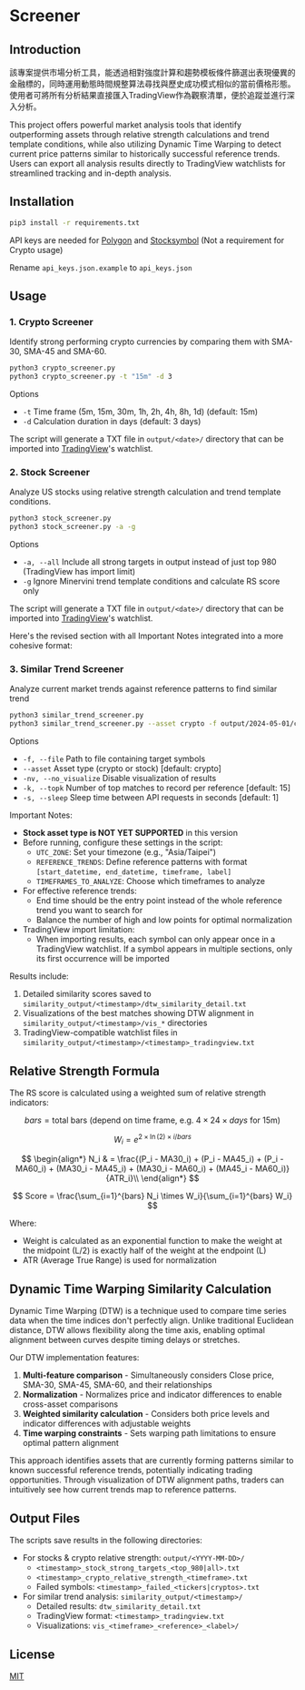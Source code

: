 # Screener

## Introduction

該專案提供市場分析工具，能透過相對強度計算和趨勢模板條件篩選出表現優異的金融標的，同時運用動態時間規整算法尋找與歷史成功模式相似的當前價格形態。使用者可將所有分析結果直接匯入TradingView作為觀察清單，便於追蹤並進行深入分析。

This project offers powerful market analysis tools that identify outperforming assets through relative strength calculations and trend template conditions, while also utilizing Dynamic Time Warping to detect current price patterns similar to historically successful reference trends. Users can export all analysis results directly to TradingView watchlists for streamlined tracking and in-depth analysis.

## Installation

```bash
pip3 install -r requirements.txt
```

API keys are needed for [Polygon](https://polygon.io) and [Stocksymbol](https://stock-symbol.herokuapp.com) (Not a requirement for Crypto usage)

Rename `api_keys.json.example` to `api_keys.json`

## Usage

### 1. Crypto Screener

Identify strong performing crypto currencies by comparing them with SMA-30, SMA-45 and SMA-60.

```bash
python3 crypto_screener.py
python3 crypto_screener.py -t "15m" -d 3
```

Options
* `-t` Time frame (5m, 15m, 30m, 1h, 2h, 4h, 8h, 1d) (default: 15m)
* `-d` Calculation duration in days (default: 3 days)

The script will generate a TXT file in `output/<date>/` directory that can be imported into [TradingView](https://www.tradingview.com/)'s watchlist.

### 2. Stock Screener 

Analyze US stocks using relative strength calculation and trend template conditions.

```bash
python3 stock_screener.py
python3 stock_screener.py -a -g 
```

Options
* `-a, --all` Include all strong targets in output instead of just top 980 (TradingView has import limit)
* `-g` Ignore Minervini trend template conditions and calculate RS score only

The script will generate a TXT file in `output/<date>/` directory that can be imported into [TradingView](https://www.tradingview.com/)'s watchlist.


Here's the revised section with all Important Notes integrated into a more cohesive format:


### 3. Similar Trend Screener

Analyze current market trends against reference patterns to find similar trend 

```bash
python3 similar_trend_screener.py
python3 similar_trend_screener.py --asset crypto -f output/2024-05-01/crypto_strong_targets.txt
```

Options
* `-f, --file` Path to file containing target symbols
* `--asset` Asset type (crypto or stock) [default: crypto]
* `-nv, --no_visualize` Disable visualization of results
* `-k, --topk` Number of top matches to record per reference [default: 15]
* `-s, --sleep` Sleep time between API requests in seconds [default: 1]

Important Notes:
- **Stock asset type is NOT YET SUPPORTED** in this version
- Before running, configure these settings in the script:
  * `UTC_ZONE`: Set your timezone (e.g., "Asia/Taipei")
  * `REFERENCE_TRENDS`: Define reference patterns with format `[start_datetime, end_datetime, timeframe, label]`
  * `TIMEFRAMES_TO_ANALYZE`: Choose which timeframes to analyze
- For effective reference trends:
  * End time should be the entry point instead of the whole reference trend you want to search for
  * Balance the number of high and low points for optimal normalization
- TradingView import limitation: 
  * When importing results, each symbol can only appear once in a TradingView watchlist. If a symbol appears in multiple sections, only its first occurrence will be imported

Results include:
1. Detailed similarity scores saved to `similarity_output/<timestamp>/dtw_similarity_detail.txt`
2. Visualizations of the best matches showing DTW alignment in `similarity_output/<timestamp>/vis_*` directories
3. TradingView-compatible watchlist files in `similarity_output/<timestamp>/<timestamp>_tradingview.txt`

## Relative Strength Formula 
The RS score is calculated using a weighted sum of relative strength indicators:

$$ bars = \text{total bars (depend on time frame, e.g. } 4 \times 24 \times days \text{ for 15m})$$

$$ W_i = e^{2 \times \ln(2) \times i / bars}  $$

$$ \begin{align*}
N_i & = \frac{(P_i - MA30_i) + (P_i - MA45_i) + (P_i - MA60_i) + (MA30_i - MA45_i) + (MA30_i - MA60_i) + (MA45_i - MA60_i)}{ATR_i}\\  
\end{align*}  $$

$$ Score = \frac{\sum_{i=1}^{bars} N_i \times W_i}{\sum_{i=1}^{bars} W_i}   $$

Where:
- Weight is calculated as an exponential function to make the weight at the midpoint (L/2) is exactly half of the weight at the endpoint (L)
- ATR (Average True Range) is used for normalization

## Dynamic Time Warping Similarity Calculation

Dynamic Time Warping (DTW) is a technique used to compare time series data when the time indices don't perfectly align. Unlike traditional Euclidean distance, DTW allows flexibility along the time axis, enabling optimal alignment between curves despite timing delays or stretches.

Our DTW implementation features:

1. **Multi-feature comparison** - Simultaneously considers Close price, SMA-30, SMA-45, SMA-60, and their relationships
2. **Normalization** - Normalizes price and indicator differences to enable cross-asset comparisons
3. **Weighted similarity calculation** - Considers both price levels and indicator differences with adjustable weights
4. **Time warping constraints** - Sets warping path limitations to ensure optimal pattern alignment

This approach identifies assets that are currently forming patterns similar to known successful reference trends, potentially indicating trading opportunities. Through visualization of DTW alignment paths, traders can intuitively see how current trends map to reference patterns.

## Output Files

The scripts save results in the following directories:
- For stocks & crypto relative strength: `output/<YYYY-MM-DD>/`
  - `<timestamp>_stock_strong_targets_<top_980|all>.txt`
  - `<timestamp>_crypto_relative_strength_<timeframe>.txt`
  - Failed symbols: `<timestamp>_failed_<tickers|cryptos>.txt`
- For similar trend analysis: `similarity_output/<timestamp>/`
  - Detailed results: `dtw_similarity_detail.txt`
  - TradingView format: `<timestamp>_tradingview.txt`
  - Visualizations: `vis_<timeframe>_<reference>_<label>/`

## License

[MIT](https://choosealicense.com/licenses/mit/)
